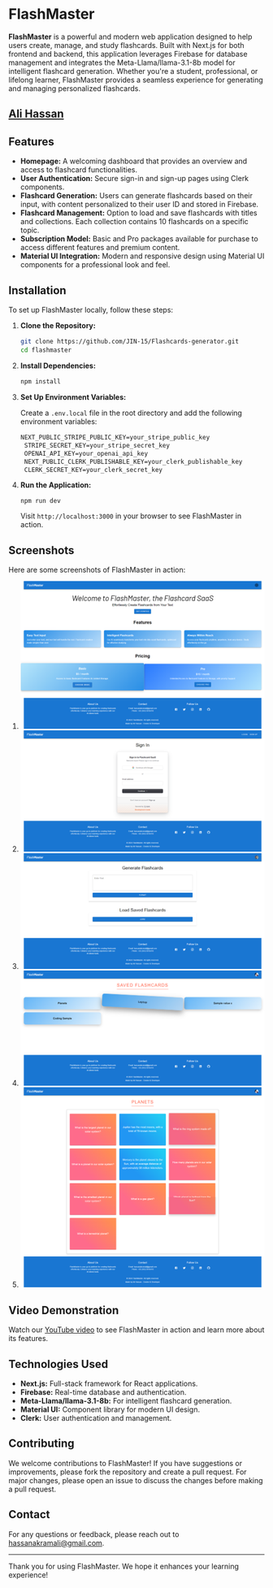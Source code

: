 
# FlashMaster

**FlashMaster** is a powerful and modern web application designed to help users create, manage, and study flashcards. Built with Next.js for both frontend and backend, this application leverages Firebase for database management and integrates the Meta-Llama/llama-3.1-8b model for intelligent flashcard generation. Whether you're a student, professional, or lifelong learner, FlashMaster provides a seamless experience for generating and managing personalized flashcards.

## [Ali Hassan](https://www.linkedin.com/in/ali-hassan-08b306226/)

## Features

- **Homepage:** A welcoming dashboard that provides an overview and access to flashcard functionalities.
- **User Authentication:** Secure sign-in and sign-up pages using Clerk components.
- **Flashcard Generation:** Users can generate flashcards based on their input, with content personalized to their user ID and stored in Firebase.
- **Flashcard Management:** Option to load and save flashcards with titles and collections. Each collection contains 10 flashcards on a specific topic.
- **Subscription Model:** Basic and Pro packages available for purchase to access different features and premium content.
- **Material UI Integration:** Modern and responsive design using Material UI components for a professional look and feel.

## Installation

To set up FlashMaster locally, follow these steps:

1. **Clone the Repository:**

   ```bash
   git clone https://github.com/JIN-15/Flashcards-generator.git
   cd flashmaster
   ```

2. **Install Dependencies:**

   ```bash
   npm install
   ```

3. **Set Up Environment Variables:**

   Create a `.env.local` file in the root directory and add the following environment variables:

   ```
   NEXT_PUBLIC_STRIPE_PUBLIC_KEY=your_stripe_public_key
    STRIPE_SECRET_KEY=your_stripe_secret_key
    OPENAI_API_KEY=your_openai_api_key
    NEXT_PUBLIC_CLERK_PUBLISHABLE_KEY=your_clerk_publishable_key
    CLERK_SECRET_KEY=your_clerk_secret_key
   ```

4. **Run the Application:**

   ```bash
   npm run dev
   ```

   Visit `http://localhost:3000` in your browser to see FlashMaster in action.

## Screenshots

Here are some screenshots of FlashMaster in action:

1. ![Homepage](/assets/home.png)
2. ![Sign In Page](/assets/signin.png)
3. ![Flashcard Creation](/assets/generate.png)
4. ![Flashcard Collection](/assets/saved.png)
5. ![Loading saved cards](/assets/load.png)

## Video Demonstration

Watch our [YouTube video](https://youtu.be/edQyPqgg4zY) to see FlashMaster in action and learn more about its features.

## Technologies Used

- **Next.js:** Full-stack framework for React applications.
- **Firebase:** Real-time database and authentication.
- **Meta-Llama/llama-3.1-8b:** For intelligent flashcard generation.
- **Material UI:** Component library for modern UI design.
- **Clerk:** User authentication and management.

## Contributing

We welcome contributions to FlashMaster! If you have suggestions or improvements, please fork the repository and create a pull request. For major changes, please open an issue to discuss the changes before making a pull request.

## Contact

For any questions or feedback, please reach out to [hassanakramali@gmail.com](mailto:hassanakramali@gmail.com).

---

Thank you for using FlashMaster. We hope it enhances your learning experience!